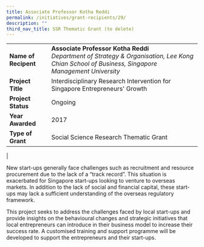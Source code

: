 ```yaml
---
title: Associate Professor Kotha Reddi
permalink: /initiatives/grant-recipients/29/
description: ""
third_nav_title: SSR Thematic Grant (to delete)
---
```



|  |  |
|---|---|
| **Name of Recipent** | **Associate Professor Kotha Reddi**<br>_Department of Strategy & Organisation, Lee Kong Chian School of Business, Singapore Management University_ |
| **Project Title** | Interdisciplinary Research Intervention for Singapore Entrepreneurs' Growth |
| **Project Status** | Ongoing |
| **Year Awarded** | 2017 |
| **Type of Grant** | Social Science Research Thematic Grant|
|

New start-ups generally face challenges such as recruitment and resource procurement due to the lack of a “track record”. This situation is exacerbated for Singapore start-ups looking to venture to overseas markets. In addition to the lack of social and financial capital, these start-ups may lack a sufficient understanding of the overseas regulatory framework.

This project seeks to address the challenges faced by local start-ups and provide insights on the behavioural changes and strategic initiatives that local entrepreneurs can introduce in their business model to increase their success rate. A customised training and support programme will be developed to support the entrepreneurs and their start-ups.